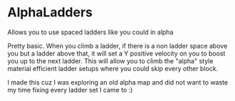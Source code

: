 # AlphaLadders
Allows you to use spaced ladders like you could in alpha

Pretty basic.  When you climb a ladder, if there is a non ladder space above you but a ladder above that, it will set a 
Y positive velocity on you to boost you up to the next ladder.  This will allow you to climb the "alpha" style material
efficient ladder setups where you could skip every other block.  

I made this cuz I was exploring an old alpha map and did not want to waste my time fixing every ladder set I came to :)
